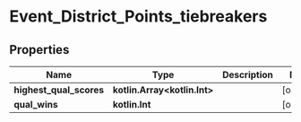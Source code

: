 
# Event_District_Points_tiebreakers

## Properties
Name | Type | Description | Notes
------------ | ------------- | ------------- | -------------
**highest_qual_scores** | **kotlin.Array&lt;kotlin.Int&gt;** |  |  [optional]
**qual_wins** | **kotlin.Int** |  |  [optional]



